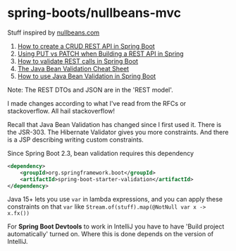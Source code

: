 # spring-boots/nullbeans-mvc

Stuff inspired by [nullbeans.com](https://nullbeans.com/)

1. [How to create a CRUD REST API in Spring Boot](https://nullbeans.com/how-to-create-a-crud-rest-api-in-spring-boot/)
2. [Using PUT vs PATCH when Building a REST API in Spring](https://nullbeans.com/using-put-vs-patch-when-building-a-rest-api-in-spring/)
3. [How to validate REST calls in Spring Boot](https://nullbeans.com/how-to-validate-rest-calls-in-spring-boot/)
4. [The Java Bean Validation Cheat Sheet](https://nullbeans.com/the-java-bean-validation-cheet-sheet/)
5. [How to use Java Bean Validation in Spring Boot](https://nullbeans.com/how-to-use-java-bean-validation-in-spring-boot/)

Note: The REST DTOs and JSON are in the 'REST model'.

I made changes according to what I've read from the RFCs or stackoverflow. All hail stackoverflow!

Recall that Java Bean Validation has changed since I first used it. There is
the JSR-303. The Hibernate Validator gives you more constraints. And there is a JSP
describing writing custom constraints.

Since Spring Boot 2.3, bean validation requires this dependency
```xml
<dependency> 
    <groupId>org.springframework.boot</groupId> 
    <artifactId>spring-boot-starter-validation</artifactId> 
</dependency>
```

Java 15+ lets you use `var` in lambda expressions, and you can apply these constraints on that
`var` like `Stream.of(stuff).map(@NotNull var x -> x.fx())`


For **Spring Boot Devtools** to work in IntelliJ you have to have 'Build project automatically' turned on.
Where this is done depends on the version of IntelliJ.